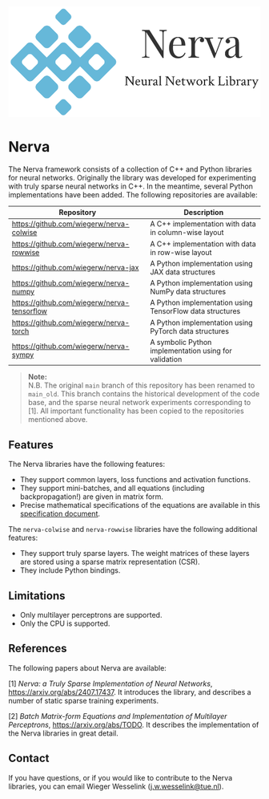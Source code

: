 ![Nerva Logo](images/nerva-logo.png)
# Nerva
The Nerva framework consists of a collection of C++ and Python libraries for neural networks. Originally the library was developed for experimenting with truly sparse neural networks in C++. In the meantime, several Python implementations have been added. The following repositories are available:

| Repository                                  | Description                                              |
|---------------------------------------------|----------------------------------------------------------|
| https://github.com/wiegerw/nerva-colwise    | A C++ implementation with data in column-wise layout     |
| https://github.com/wiegerw/nerva-rowwise    | A C++ implementation with data in row-wise layout        |
| https://github.com/wiegerw/nerva-jax        | A Python implementation using JAX data structures        |
| https://github.com/wiegerw/nerva-numpy      | A Python implementation using NumPy data structures      |
| https://github.com/wiegerw/nerva-tensorflow | A Python implementation using TensorFlow data structures |
| https://github.com/wiegerw/nerva-torch      | A Python implementation using PyTorch data structures    |
| https://github.com/wiegerw/nerva-sympy      | A symbolic Python implementation using for validation    |

> **Note:**  
> N.B. The original `main` branch of this repository has been renamed to `main_old`. This branch contains the historical development of the code base, and the sparse neural network experiments corresponding to [1]. All important functionality has been copied to the repositories mentioned above.

## Features
The Nerva libraries have the following features:
* They support common layers, loss functions and activation functions.
* They support mini-batches, and all equations (including backpropagation!) are given in matrix form.
* Precise mathematical specifications of the equations are available in this [specification document](https://wiegerw.github.io/nerva-rowwise/pdf/nerva-library-specifications.pdf). 

The `nerva-colwise` and `nerva-rowwise` libraries have the following additional features:
* They support truly sparse layers. The weight matrices of these layers are stored using a sparse matrix representation (CSR).
* They include Python bindings.

## Limitations
* Only multilayer perceptrons are supported.
* Only the CPU is supported.

## References
The following papers about Nerva are available:

[1] *Nerva: a Truly Sparse Implementation of Neural Networks*,  https://arxiv.org/abs/2407.17437. It introduces the library, and describes a number of static sparse training experiments.

[2] *Batch Matrix-form Equations and Implementation
of Multilayer Perceptrons*, https://arxiv.org/abs/TODO. It describes the implementation of the Nerva libraries in great detail.

## Contact
If you have questions, or if you would like to contribute to the Nerva libraries, you can email Wieger Wesselink (j.w.wesselink@tue.nl).
